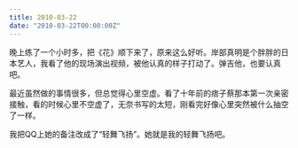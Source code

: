 ```yaml
---
title: 2010-03-22
date: "2010-03-22T00:00:00Z"
---
```


晚上练了一个小时多，把《花》顺下来了，原来这么好听。岸部真明是个胖胖的日本艺人，我看了他的现场演出视频，被他认真的样子打动了。弹吉他，也要认真吧。

最近虽然做的事情很多，但总觉得心里空虚。看了十年前的痞子蔡那本第一次亲密接触，看的时候心里不空虚了，无奈书写的太短，刚看完好像心里突然被什么抽空了一样。

我把QQ上她的备注改成了“轻舞飞扬”。她就是我的轻舞飞扬吧。